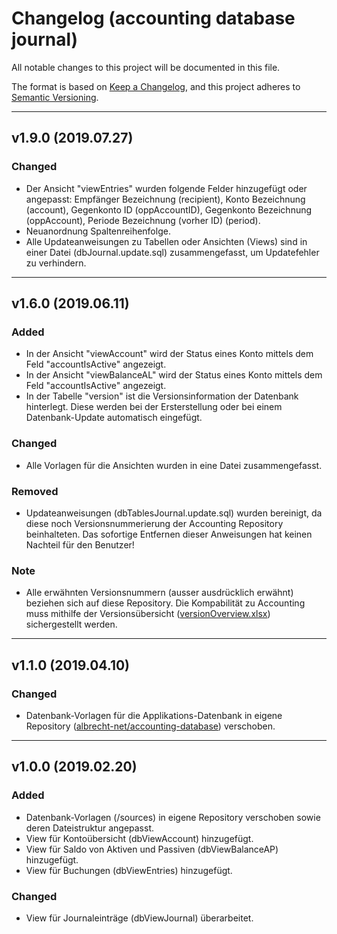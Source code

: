 # Changelog (accounting database journal)
All notable changes to this project will be documented in this file.

The format is based on [Keep a Changelog](https://keepachangelog.com/en/1.0.0/),
and this project adheres to [Semantic Versioning](https://semver.org/spec/v2.0.0.html).

---

## v1.9.0 (2019.07.27)
### Changed
- Der Ansicht "viewEntries" wurden folgende Felder hinzugefügt oder angepasst: Empfänger Bezeichnung (recipient), Konto Bezeichnung (account), Gegenkonto ID (oppAccountID), Gegenkonto Bezeichnung (oppAccount), Periode Bezeichnung (vorher ID) (period).
- Neuanordnung Spaltenreihenfolge.
- Alle Updateanweisungen zu Tabellen oder Ansichten (Views) sind in einer Datei (dbJournal.update.sql) zusammengefasst, um Updatefehler zu verhindern.

---

## v1.6.0 (2019.06.11)
### Added
- In der Ansicht "viewAccount" wird der Status eines Konto mittels dem Feld "accountIsActive" angezeigt.
- In der Ansicht "viewBalanceAL" wird der Status eines Konto mittels dem Feld "accountIsActive" angezeigt.
- In der Tabelle "version" ist die Versionsinformation der Datenbank hinterlegt. Diese werden bei der Ersterstellung oder bei einem Datenbank-Update automatisch eingefügt.
### Changed
- Alle Vorlagen für die Ansichten wurden in eine Datei zusammengefasst.
### Removed
- Updateanweisungen (dbTablesJournal.update.sql) wurden bereinigt, da diese noch Versionsnummerierung der Accounting Repository beinhalteten. Das sofortige Entfernen dieser Anweisungen hat keinen Nachteil für den Benutzer!
### Note
- Alle erwähnten Versionsnummern (ausser ausdrücklich erwähnt) beziehen sich auf diese Repository. Die Kompabilität zu Accounting muss mithilfe der Versionsübersicht ([versionOverview.xlsx](https://github.com/albrecht-net/accounting/blob/master/versionOverview.xlsx)) sichergestellt werden.

---

## v1.1.0 (2019.04.10)
### Changed
- Datenbank-Vorlagen für die Applikations-Datenbank in eigene Repository ([albrecht-net/accounting-database](https://github.com/albrecht-net/accounting-database-application)) verschoben.

---

## v1.0.0 (2019.02.20)
### Added
- Datenbank-Vorlagen (/sources) in eigene Repository verschoben sowie deren Dateistruktur angepasst.
- View für Kontoübersicht (dbViewAccount) hinzugefügt.
- View für Saldo von Aktiven und Passiven (dbViewBalanceAP) hinzugefügt.
- View für Buchungen (dbViewEntries) hinzugefügt.
### Changed
- View für Journaleinträge (dbViewJournal) überarbeitet.